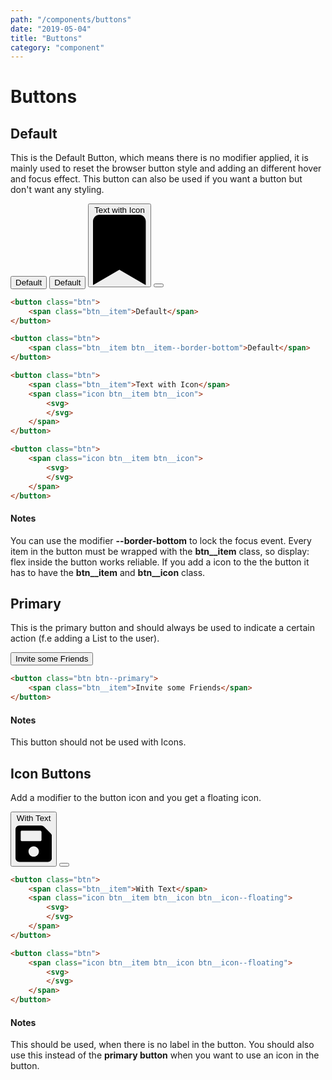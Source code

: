 ```yaml
---
path: "/components/buttons"
date: "2019-05-04"
title: "Buttons"
category: "component"
---
```


# Buttons

## Default

This is the Default Button, which means there is no modifier applied, it is mainly used to reset the browser button style and adding an different hover and focus effect. This button can also be used if you want a button but don't want any styling.

<div class="flex-container">
<button class="btn">
	<span class="btn__item">Default</span>
</button>

<button class="btn">
	<span class="btn__item btn__item--border-bottom">Default</span>
</button>

<button class="btn">
	<span class="btn__item">Text with Icon</span>
	<span class="icon btn__item btn__icon">
		<svg 
			class="icon__svg" 
			xmlns="http://www.w3.org/2000/svg" 
			viewBox="0 0 384 512">
			<path 
				fill="currentColor" 
				d="M0 512V48C0 21.49 21.49 0 48 0h288c26.51 0 48 21.49 48 48v464L192 400 0 512z">
			</path>
		</svg>
	</span>
</button>

<button class="btn">
	<span class="icon btn__item btn__icon">
		<svg 
			class="icon__svg" 
			xmlns="http://www.w3.org/2000/svg" 
			viewBox="0 0 384 512">
			<path 
				fill="currentColor" 
				d="M0 512V48C0 21.49 21.49 0 48 0h288c26.51 0 48 21.49 48 48v464L192 400 0 512z">
			</path>
		</svg>
	</span>
</button>
</div>

<div class="code-with-notes">

```html
<button class="btn">
	<span class="btn__item">Default</span>
</button>

<button class="btn">
	<span class="btn__item btn__item--border-bottom">Default</span>
</button>

<button class="btn">
	<span class="btn__item">Text with Icon</span>
	<span class="icon btn__item btn__icon">
		<svg>
		</svg>
	</span>
</button>

<button class="btn">
	<span class="icon btn__item btn__icon">
		<svg>
		</svg>
	</span>
</button>
```

<div class="code-with-notes__note">

#### Notes

You can use the modifier **--border-bottom** to lock the focus event. Every item in the button must be wrapped with the **btn__item** class, so display: flex inside the button works reliable. If you add a icon to the the button it has to have the **btn__item** and **btn__icon** class.

</div>

</div>

## Primary

This is the primary button and should always be used to indicate a certain action (f.e adding a List to the user).

<button class="btn btn--primary">
	<span class="btn__item">Invite some Friends</span>
</button>

<div class="code-with-notes">

```html
<button class="btn btn--primary">
	<span class="btn__item">Invite some Friends</span>
</button>
```

<div class="code-with-notes__note">

#### Notes

This button should not be used with Icons. 

</div>

</div>

## Icon Buttons

Add a modifier to the button icon and you get a floating icon.

<div class="flex-container">

<button class="btn">
	<span class="btn__item">With Text</span>
	<span class="icon btn__item btn__icon btn__icon--floating">
		<svg 
			class="icon__svg" 
			xmlns="http://www.w3.org/2000/svg" 
			viewBox="0 0 448 512">
			<path fill="currentColor" d="M433.941 129.941l-83.882-83.882A48 48 0 0 0 316.118 32H48C21.49 32 0 53.49 0 80v352c0 26.51 21.49 48 48 48h352c26.51 0 48-21.49 48-48V163.882a48 48 0 0 0-14.059-33.941zM224 416c-35.346 0-64-28.654-64-64 0-35.346 28.654-64 64-64s64 28.654 64 64c0 35.346-28.654 64-64 64zm96-304.52V212c0 6.627-5.373 12-12 12H76c-6.627 0-12-5.373-12-12V108c0-6.627 5.373-12 12-12h228.52c3.183 0 6.235 1.264 8.485 3.515l3.48 3.48A11.996 11.996 0 0 1 320 111.48z"></path>
		</svg>
	</span>
</button>


<button class="btn">
	<span class="icon btn__item btn__icon btn__icon--floating">
		<svg 
			class="icon__svg" 
			xmlns="http://www.w3.org/2000/svg" 
			viewBox="0 0 448 512">
			<path fill="currentColor" d="M433.941 129.941l-83.882-83.882A48 48 0 0 0 316.118 32H48C21.49 32 0 53.49 0 80v352c0 26.51 21.49 48 48 48h352c26.51 0 48-21.49 48-48V163.882a48 48 0 0 0-14.059-33.941zM224 416c-35.346 0-64-28.654-64-64 0-35.346 28.654-64 64-64s64 28.654 64 64c0 35.346-28.654 64-64 64zm96-304.52V212c0 6.627-5.373 12-12 12H76c-6.627 0-12-5.373-12-12V108c0-6.627 5.373-12 12-12h228.52c3.183 0 6.235 1.264 8.485 3.515l3.48 3.48A11.996 11.996 0 0 1 320 111.48z"></path>
		</svg>
	</span>
</button>

</div>


<div class="code-with-notes">

```html
<button class="btn">
	<span class="btn__item">With Text</span>
	<span class="icon btn__item btn__icon btn__icon--floating">
		<svg>
		</svg>
	</span>
</button>

<button class="btn">
	<span class="icon btn__item btn__icon btn__icon--floating">
		<svg>
		</svg>
	</span>
</button>
```

<div class="code-with-notes__note">

#### Notes

This should be used, when there is no label in the button. You should also use this instead of the **primary button** when you want to use an icon in the button.

</div>

</div>